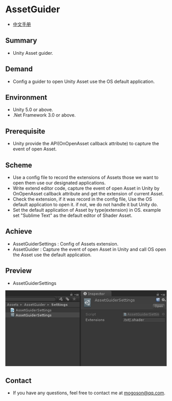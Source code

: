 ﻿# AssetGuider
- [中文手册](./README_ZH.md)

## Summary
- Unity Asset guider.

## Demand
- Config a guider to open Unity Asset use the OS default application.

## Environment
- Unity 5.0 or above.
- .Net Framework 3.0 or above.

## Prerequisite
- Unity provide the API(OnOpenAsset callback attribute) to capture the event of open Asset.

## Scheme
- Use a config file to record the extensions of Assets those we want to open them use our designated applications.
- Write extend editor code, capture the event of open Asset in Unity by OnOpenAsset callback attribute and get the
  extension of current Asset.
- Check the extension, if it was record in the config file, Use the OS default application to open it. if not, we
  do not handle it but Unity do.
- Set the default application of Asset by type(extension) in OS. example set "Sublime Text" as the default editor
  of Shader Asset.

## Achieve
- AssetGuiderSettings : Config of Assets extension.
- AssetGuider : Capture the event of open Asset in Unity and call OS open the Asset use the default application.

## Preview
- AssetGuiderSettings

![AssetGuiderSettings](./Attachments/AssetGuiderSettings.png)

## Contact
- If you have any questions, feel free to contact me at mogoson@qq.com.